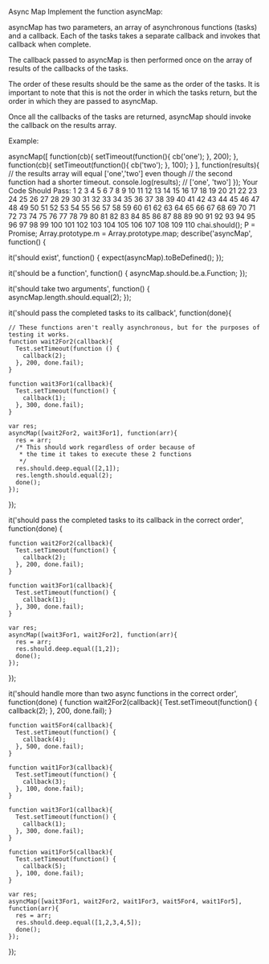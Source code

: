 Async Map
Implement the function asyncMap:

asyncMap has two parameters, an array of asynchronous functions (tasks) and a callback.
Each of the tasks takes a separate callback and invokes that callback when complete.

The callback passed to asyncMap is then performed once on the array of results of the callbacks of the tasks.

The order of these results should be the same as the order of the tasks.
It is important to note that this is not the order in which the tasks return,
but the order in which they are passed to asyncMap.

Once all the callbacks of the tasks are returned, asyncMap should invoke the callback
on the results array.

Example:

asyncMap([
  function(cb){
    setTimeout(function(){
      cb('one');
    }, 200);
  },
  function(cb){
    setTimeout(function(){
      cb('two');
    }, 100);
  }
 ],
  function(results){
    // the results array will equal ['one','two'] even though
    // the second function had a shorter timeout.
    console.log(results); // ['one', 'two']
 });
Your Code Should Pass:
1
2
3
4
5
6
7
8
9
10
11
12
13
14
15
16
17
18
19
20
21
22
23
24
25
26
27
28
29
30
31
32
33
34
35
36
37
38
39
40
41
42
43
44
45
46
47
48
49
50
51
52
53
54
55
56
57
58
59
60
61
62
63
64
65
66
67
68
69
70
71
72
73
74
75
76
77
78
79
80
81
82
83
84
85
86
87
88
89
90
91
92
93
94
95
96
97
98
99
100
101
102
103
104
105
106
107
108
109
110
chai.should();
P = Promise;
Array.prototype.m = Array.prototype.map;
describe('asyncMap', function() {

  it('should exist', function() {
    expect(asyncMap).toBeDefined();
  });

  it('should be a function', function() {
    asyncMap.should.be.a.Function;
  });

  it('should take two arguments', function() {
    asyncMap.length.should.equal(2);
  });

  it('should pass the completed tasks to its callback', function(done){

    // These functions aren't really asynchronous, but for the purposes of testing it works.
    function wait2For2(callback){
      Test.setTimeout(function () {
        callback(2);
      }, 200, done.fail);
    }

    function wait3For1(callback){
      Test.setTimeout(function() {
        callback(1);
      }, 300, done.fail);
    }

    var res;
    asyncMap([wait2For2, wait3For1], function(arr){
      res = arr;
      /* This should work regardless of order because of
       * the time it takes to execute these 2 functions
       */
      res.should.deep.equal([2,1]);
      res.length.should.equal(2);
      done();
    });

  });

  it('should pass the completed tasks to its callback in the correct order', function(done) {

    function wait2For2(callback){
      Test.setTimeout(function() {
        callback(2);
      }, 200, done.fail);
    }

    function wait3For1(callback){
      Test.setTimeout(function() {
        callback(1);
      }, 300, done.fail);
    }

    var res;
    asyncMap([wait3For1, wait2For2], function(arr){
      res = arr;
      res.should.deep.equal([1,2]);
      done();
    });

  });

  it('should handle more than two async functions in the correct order', function(done) {
    function wait2For2(callback){
      Test.setTimeout(function() {
        callback(2);
      }, 200, done.fail);
    }

    function wait5For4(callback){
      Test.setTimeout(function() {
        callback(4);
      }, 500, done.fail);
    }

    function wait1For3(callback){
      Test.setTimeout(function() {
        callback(3);
      }, 100, done.fail);
    }

    function wait3For1(callback){
      Test.setTimeout(function() {
        callback(1);
      }, 300, done.fail);
    }

    function wait1For5(callback){
      Test.setTimeout(function() {
        callback(5);
      }, 100, done.fail);
    }

    var res;
    asyncMap([wait3For1, wait2For2, wait1For3, wait5For4, wait1For5], function(arr){
      res = arr;
      res.should.deep.equal([1,2,3,4,5]);
      done();
    });

  });
